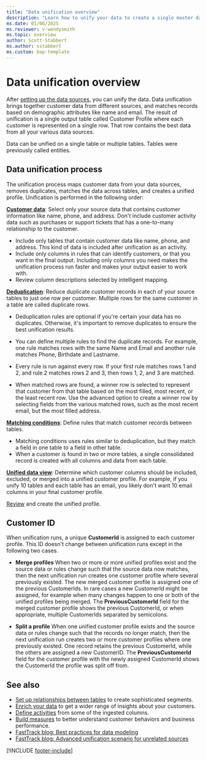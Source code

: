 ```yaml
---
title: "Data unification overview"
description: "Learn how to unify your data to create a single master dataset of customer profiles."
ms.date: 01/06/2025
ms.reviewer: v-wendysmith
ms.topic: overview
author: Scott-Stabbert
ms.author: sstabbert
ms.custom: bap-template
---
```


# Data unification overview

After [setting up the data sources](data-sources.md), you can unify the data. Data unification brings together customer data from different sources, and matches records based on demographic attributes like name and email. The result of unification is a single output table called Customer Profile where each customer is represented on a single row. That row contains the best data from all your various data sources.

Data can be unified on a single table or multiple tables. Tables were previously called entities.

## Data unification process

The unification process maps customer data from your data sources, removes duplicates, matches the data across tables, and creates a unified profile. Unification is performed in the following order:

**[Customer data](data-unification-map-tables.md)**: Select only your source data that contains customer information like name, phone, and address. Don't include customer activity data such as purchases or support tickets that has a one-to-many relationship to the customer.

- Include only tables that contain customer data like name, phone, and address. This kind of data is included after unification as an activity.
- Include only columns in rules that can identify customers, or that you want in the final output. Including only columns you need makes the unification process run faster and makes your output easier to work with.
- Review column descriptions selected by intelligent mapping.

**[Deduplication](data-unification-duplicates.md)**: Reduce duplicate customer records in each of your source tables to just one row per customer. Multiple rows for the same customer in a table are called duplicate rows.

- Deduplication rules are optional if you're certain your data has no duplicates. Otherwise, it's important to remove duplicates to ensure the best unification results.
- You can define multiple rules to find the duplicate records. For example, one rule matches rows with the same Name and Email and another rule matches Phone, Birthdate and Lastname.
- Every rule is run against every row. If your first rule matches rows 1 and 2, and rule 2 matches rows 2 and 3, then rows 1, 2, and 3 are matched.
- When matched rows are found, a winner row is selected to represent that customer from that table based on the most filled, most recent, or the least recent row. Use the advanced option to create a winner row by selecting fields from the various matched rows, such as the most recent email, but the most filled address.

   <!--- Last 2 bullets covered in best practices and in task. --->

**[Matching conditions](data-unification-match-tables.md)**: Define rules that match customer records between tables.

- Matching conditions uses rules similar to deduplication, but they match a field in one table to a field in other table.
- When a customer is found in two or more tables, a single consolidated record is created with all columns and data from each table.

**[Unified data view](data-unification-merge-tables.md)**: Determine which customer columns should be included, excluded, or merged into a unified customer profile. For example, if you unify 10 tables and each table has an email, you likely don't want 10 email columns in your final customer profile.

[Review](data-unification-review.md) and create the unified profile.

## Customer ID

When unification runs, a unique **CustomerId** is assigned to each customer profile. This ID doesn't change between unification runs except in the following two cases.

- **Merge profiles**
  When two or more or more unified profiles exist and the source data or rules change such that the source data now matches, then the next unification run creates one customer profile where several previously existed. The new merged customer profile is assigned one of the previous CustomerIds. In rare cases a new CustomerId might be assigned, for example when many changes happen to one or both of the unified profiles being merged. The **PreviousCustomerId** field for the merged customer profile shows the previous CustomerId, or when appropriate, multiple CustomerIds separated by semicolons.

- **Split a profile**
  When one unified customer profile exists and the source data or rules change such that the records no longer match, then the next unification run creates two or more customer profiles where one previously existed. One record retains the previous CustomerId, while the others are assigned a new CustomerID. The **PreviousCustomerId** field for the customer profile with the newly assigned CustomerId shows the CustomerId the profile was split off from.

## See also

- [Set up relationships between tables](relationships.md) to create sophisticated segments.
- [Enrich your data](enrichment-manage.md) to get a wider range of insights about your customers.
- [Define activities](activities.md) from some of the ingested columns.
- [Build measures](measures.md) to better understand customer behaviors and business performance.
- [FastTrack blog: Best practices for data modeling](https://community.dynamics.com/blogs/post/?postid=988fae7a-3f37-ee11-bdf4-6045bdebe084)
- [FastTrack blog: Advanced unification scenario for unrelated sources](https://community.dynamics.com/blogs/post/?postid=cbf1def2-2a94-4a4d-9535-0489e647157c)

[!INCLUDE [footer-include](includes/footer-banner.md)]
